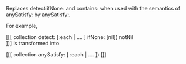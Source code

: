 Replaces detect:ifNone: and contains: when used with the semantics of anySatisfy: by anySatisfy:.

For example, 

[[[ 
collection detect: [:each | .... ] ifNone: [nil]) notNil	
]]]
is transformed into 

[[[ 
collection anySatisfy: [ :each | .... ])
]]]